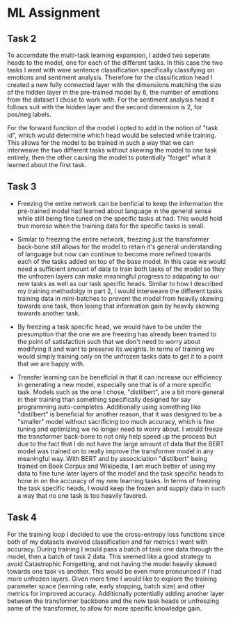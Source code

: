 # ML Assignment
## Task 2
To accomdate the multi-task learning expansion, I added two seperate heads to the model, one for each of the different tasks. In this case the two tasks I went with were sentence classification specifically classifying on emotions and sentiment analysis. Therefore for the classification head I created a new fully connected layer with the dimensions matching the size of the hidden layer in the pre-trained model by 6, the number of emotions from the dataset I chose to work with. For the sentiment analysis head it follows suit with the hidden layer and the second dimension is 2, for pos/neg labels.

For the forward function of the model I opted to add in the notion of "task id", which would determine which head would be selected while training. This allows for the model to be trained in such a way that we can interweave the two different tasks without skewing the model to one task entirely, then the other causing the model to potentially "forget" what it learned about the first task.

## Task 3
* Freezing the entire network can be benficial to keep the information the pre-trained model had learned about language in the general sense while still being fine tuned on the specific tasks at had. This would hold true moreso when the training data for the specific tasks is small.

* Similar to freezing the entire network, freezing just the transformer back-bone still allows for the model to retain it's general understanding of language but now can continue to become more refined towards each of the tasks added on top of the base model. In this case we would need a sufficient amount of data to train both tasks of the model so they the unfrozen layers can make meaningful progress to adapating to our new tasks as well as our task specific heads. Similar to how I described my training methodolgy in part 2, I would interweave the different tasks training data in mini-batches to prevent the model from heavily skewing towards one task, then losing that information gain by heavily skewing towards another task.

* By freezing a task specific head, we would have to be under the presumption that the one we are freezing has already been trained to the point of satisfaction such that we don't need to worry about modifying it and want to preserve its weights. In terms of training we would simply training only on the unfrozen tasks data to get it to a point that we are happy with.

* Transfer learning can be beneficial in that it can increase our efficiency in generating a new model, especially one that is of a more specific task. Models such as the one I chose, "distilbert", are a bit more general in their training than something specifically designed for say programming auto-completes. Additionally using something like "distilbert" is beneficial for another reason, that it was designed to be a "smaller" model without sacrificing too much accuracy, which is fine tuning and optimizing we no longer need to worry about. I would freeze the transformer back-bone to not only help speed up the process but due to the fact that I do not have the large amount of data that the BERT model was trained on to really improve the transformer model in any meaningful way. With BERT and by associciation "distilbert" being trained on Book Corpus and Wikipedia, I am much better of using my data to fine tune later layers of the model and the task specific heads to hone in on the accuracy of my new learning tasks. In terms of freezing the task specific heads, I would keep the frozen and supply data in such a way that no one task is too heavily favored.

## Task 4
For the training loop I decided to use the cross-entropy loss functions since both of my datasets involved classification and for metrics I went with accuracy. During training I would pass a batch of task one data through the model, then a batch of task 2 data. This seemed like a good strategy to avoid Catastrophic Forrgetting, and not having the model heavily skewed towards one task vs another. This would be even more pronounced if I had more unfrozen layers. Given more time I would like to explore the training parameter space (learning rate, early stopping, batch size) and other metrics for improved accuracy. Additionally potentially adding another layer between the transformer backbone and the new task heads or unfreezing some of the transformer, to allow for more specific knowledge gain. 
